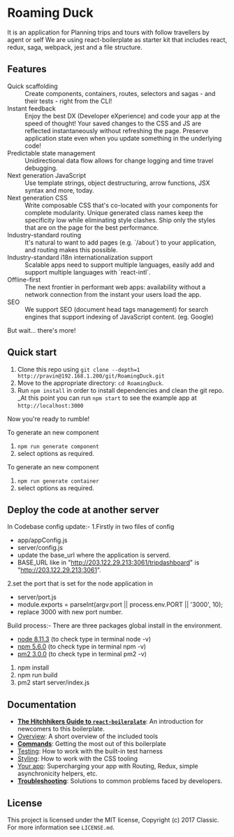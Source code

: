 <h1>Roaming Duck</h1>
It is an application for Planning trips and tours  with follow travellers by agent or self 
We are using react-boilerplate as starter kit that includes react, redux, saga, webpack, jest and a file structure.

## Features

<dl>
  <dt>Quick scaffolding</dt>
  <dd>Create components, containers, routes, selectors and sagas - and their tests - right from the CLI!</dd>

  <dt>Instant feedback</dt>
  <dd>Enjoy the best DX (Developer eXperience) and code your app at the speed of thought! Your saved changes to the CSS and JS are reflected instantaneously without refreshing the page. Preserve application state even when you update something in the underlying code!</dd>

  <dt>Predictable state management</dt>
  <dd>Unidirectional data flow allows for change logging and time travel debugging.</dd>

  <dt>Next generation JavaScript</dt>
  <dd>Use template strings, object destructuring, arrow functions, JSX syntax and more, today.</dd>

  <dt>Next generation CSS</dt>
  <dd>Write composable CSS that's co-located with your components for complete modularity. Unique generated class names keep the specificity low while eliminating style clashes. Ship only the styles that are on the page for the best performance.</dd>

  <dt>Industry-standard routing</dt>
  <dd>It's natural to want to add pages (e.g. `/about`) to your application, and routing makes this possible.</dd>

  <dt>Industry-standard i18n internationalization support</dt>
  <dd>Scalable apps need to support multiple languages, easily add and support multiple languages with `react-intl`.</dd>

  <dt>Offline-first</dt>
  <dd>The next frontier in performant web apps: availability without a network connection from the instant your users load the app.</dd>

  <dt>SEO</dt>
  <dd>We support SEO (document head tags management) for search engines that support indexing of JavaScript content. (eg. Google)</dd>
</dl>

But wait... there's more!



## Quick start

1.  Clone this repo using `git clone --depth=1 http://pravin@192.168.1.200/git/RoamingDuck.git`
2.  Move to the appropriate directory: `cd RoamingDuck`.<br />
3.  Run `npm install` in order to install dependencies and clean the git repo.<br />
    _At this point you can run `npm start` to see the example app at `http://localhost:3000`

Now you're ready to rumble!

To generate an new component
1. `npm run generate component`
2. select options as required.

To generate an new component
1. `npm run generate container`
2. select options as required.

## Deploy the code at another server

In Codebase config update:- 
1.Firstly in two files of config 
* app/appConfig.js
* server/config.js
* update the base_url where the application is serverd.
* BASE_URL like in "http://203.122.29.213:3061/tripdashboard" is "http://203.122.29.213:3061".

2.set the port that is set for the node application in
* server/port.js
* module.exports = parseInt(argv.port || process.env.PORT || '3000', 10);
* replace 3000 with new port number.

Build process:- 
There are three packages global install in the environment. 
* <a href="https://nodejs.org/en/download/">node 8.11.3</a> (to check type in terminal node -v)
* <a href="https://nodejs.org/en/download/">npm 5.6.0</a> (to check type in terminal npm -v)
* <a href="http://pm2.keymetrics.io/" >pm2 3.0.0</a> (to check type in terminal pm2 -v)
1. npm install
2. npm run build
3. pm2 start server/index.js

## Documentation

* [**The Hitchhikers Guide to `react-boilerplate`**](docs/general/introduction.md): An introduction for newcomers to this boilerplate.
* [Overview](docs/general): A short overview of the included tools
* [**Commands**](docs/general/commands.md): Getting the most out of this boilerplate
* [Testing](docs/testing): How to work with the built-in test harness
* [Styling](docs/css): How to work with the CSS tooling
* [Your app](docs/js): Supercharging your app with Routing, Redux, simple
  asynchronicity helpers, etc.
* [**Troubleshooting**](docs/general/gotchas.md): Solutions to common problems faced by developers.

## License

This project is licensed under the MIT license, Copyright (c) 2017 Classic. For more information see `LICENSE.md`.

